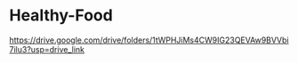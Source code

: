 # Healthy-Food
https://drive.google.com/drive/folders/1tWPHJiMs4CW9IG23QEVAw9BVVbi7ilu3?usp=drive_link

